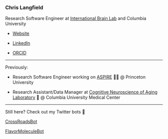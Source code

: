 

<!--
**chris-langfield/chris-langfield** is a ✨ _special_ ✨ repository because its `README.md` (this file) appears on your GitHub profile.

Here are some ideas to get you started:

- 🔭 I’m currently working on ...
- 🌱 I’m currently learning ...
- 👯 I’m looking to collaborate on ...
- 🤔 I’m looking for help with ...
- 💬 Ask me about ...
- 📫 How to reach me: ...
- 😄 Pronouns: ...
- ⚡ Fun fact: ...
-->

### Chris Langfield

Research Software Engineer at [International Brain Lab](https://github.com/int-brain-lab) and Columbia University

* [Website](https://chris-langfield.github.io/)

* [LinkedIn](https://www.linkedin.com/in/chrislangfield/)

* [ORCID](https://orcid.org/0000-0003-4151-203X)


------------------------------------------------

Previously:

- Research Software Engineer working on [ASPIRE](https://github.com/ComputationalCryoEM/ASPIRE-Python) 🔬🦠 @ Princeton University

- Research Assistant/Data Manager at [Cognitive Neuroscience of Aging Laboratory](http://www.columbia.edu/cu/cna/index.html) :brain: @ Columbia University Medical Center

------------------------------------------------


Still here? Check out my Twitter bots 🤖 

[CrossRoadsBot](https://github.com/chris-langfield/CrossRoadsBot)


[FlavorMoleculeBot](https://github.com/chris-langfield/FlavorMoleculeBot)
